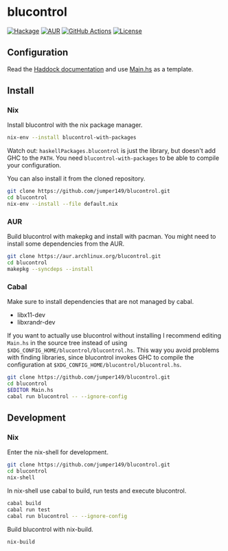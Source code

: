 # blucontrol

[![Hackage](https://img.shields.io/hackage/v/blucontrol.svg?style=for-the-badge)](http://hackage.haskell.org/package/blucontrol)
[![AUR](https://img.shields.io/aur/version/blucontrol.svg?style=for-the-badge)](https://aur.archlinux.org/packages/blucontrol)
[![GitHub Actions](https://img.shields.io/github/workflow/status/jumper149/blucontrol/Default?style=for-the-badge)](https://github.com/jumper149/blucontrol/actions/workflows/default.yml)
[![License](https://img.shields.io/github/license/jumper149/blucontrol?style=for-the-badge)](./LICENSE)

## Configuration

Read the [Haddock documentation](http://hackage.haskell.org/package/blucontrol-0.3.0.0/docs/Blucontrol.html) and use [Main.hs](./Main.hs) as a template.

## Install

### Nix

Install blucontrol with the nix package manager.

```bash
nix-env --install blucontrol-with-packages
```
Watch out: `haskellPackages.blucontrol` is just the library, but doesn't add GHC to the `PATH`.
You need `blucontrol-with-packages` to be able to compile your configuration.

You can also install it from the cloned repository.

```bash
git clone https://github.com/jumper149/blucontrol.git
cd blucontrol
nix-env --install --file default.nix
```

### AUR

Build blucontrol with makepkg and install with pacman.
You might need to install some dependencies from the AUR.

```bash
git clone https://aur.archlinux.org/blucontrol.git
cd blucontrol
makepkg --syncdeps --install
```

### Cabal

Make sure to install dependencies that are not managed by cabal.
- libx11-dev
- libxrandr-dev

If you want to actually use blucontrol without installing I recommend editing `Main.hs` in the source tree instead of using `$XDG_CONFIG_HOME/blucontrol/blucontrol.hs`.
This way you avoid problems with finding libraries, since blucontrol invokes GHC to compile the configuration at `$XDG_CONFIG_HOME/blucontrol/blucontrol.hs`.

```bash
git clone https://github.com/jumper149/blucontrol.git
cd blucontrol
$EDITOR Main.hs
cabal run blucontrol -- --ignore-config
```

## Development

### Nix

Enter the nix-shell for development.

```bash
git clone https://github.com/jumper149/blucontrol.git
cd blucontrol
nix-shell
```
In nix-shell use cabal to build, run tests and execute blucontrol.

```bash
cabal build
cabal run test
cabal run blucontrol -- --ignore-config
```
Build blucontrol with nix-build.

```bash
nix-build
```
